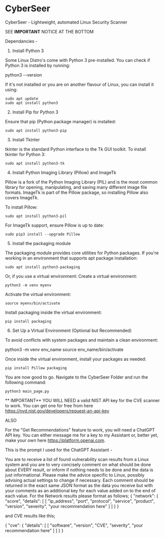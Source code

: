 # CyberSeer
CyberSeer - Lightweight, automated Linux Security Scanner

SEE **IMPORTANT** NOTICE AT THE BOTTOM

Dependancies - 
1. Install Python 3

Some Linux Distro's come with Python 3 pre-installed. You can check if Python 3 is installed by running:

python3 --version

If it's not installed or you are on another flavour of Linux, you can install it using:

	sudo apt update
	sudo apt install python3


2. Install Pip for Python 3

Ensure that pip (Python package manager) is installed:

	sudo apt install python3-pip



3. Install Tkinter

tkinter is the standard Python interface to the Tk GUI toolkit. To install tkinter for Python 3:

	sudo apt install python3-tk



4. Install Python Imaging Library (Pillow) and ImageTk

Pillow is a fork of the Python Imaging Library (PIL) and is the most common library for opening, manipulating, and saving many different image file formats. ImageTk is part of the Pillow package, so installing Pillow also covers ImageTk.

To install Pillow:

	sudo apt install python3-pil

For ImageTk support, ensure Pillow is up to date:

	sudo pip3 install --upgrade Pillow



5. Install the packaging module

The packaging module provides core utilities for Python packages. If you're working in an environment that supports apt package installation:

	sudo apt install python3-packaging

Or, if you use a virtual environment:
Create a virtual environment:

	python3 -m venv myenv

Activate the virtual environment:

	source myenv/bin/activate

Install packaging inside the virtual environment:

    pip install packaging
    
    

6. Set Up a Virtual Environment (Optional but Recommended)

To avoid conflicts with system packages and maintain a clean environment:

python3 -m venv env_name
source env_name/bin/activate

Once inside the virtual environment, install your packages as needed:

	pip install Pillow packaging
	
	
	
You are now good to go. Navigate to the CyberSeer Folder and run the following command:

	python3 main_page.py



** IMPORTANT**
 YOU WILL NEED a valid NIST API key for the CVE scanner to work. You can get one for free from here https://nvd.nist.gov/developers/request-an-api-key
 
 ALSO
 
 For the "Get Recommendations" feature to work, you will need a ChatGPT API key. You can either message me for a key to my Assistant or, better yet, make your own here https://platform.openai.com. 
 
This is the prompt I used for the ChatGPT Assistant -
 
You are to receive a list of found vulnerability scan results from a Linux system and you are to very concisely comment on what should be done about EVERY result, or inform if nothing needs to be done and the data is just informational.  Please make the advice specific to Linux, possibly advising actual settings to change if necessary.
Each comment should be returned in the exact same JSON format as the data you receive but with your comments as an additional key for each value added on to the end of each value. For the Network results please format as follows;
{
  "network": {
    "score",
    "details": [
      [
        "ip_address",
        "port",
        "protocol",
        "service",
        "product",
        "version",
        "severity",
       "your recommendation here"
      ]
    ]
  }
}

and CVE results like this;

{
  "cve": {
    "details": [
      [
        "software",
        "version",
        "CVE",
        "severity",
        "your recommendation here"
      ]
    ]
  }
}
